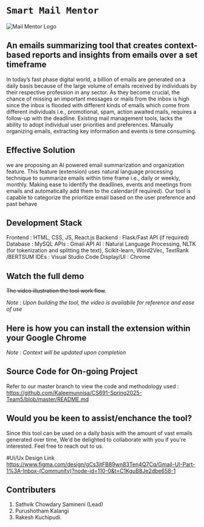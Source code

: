 # ` Smart Mail Mentor `

![Mail Mentor Logo](https://github.com/user-attachments/assets/497ad4c7-78f0-4ed4-ae8a-686cd4b02c2c)


## An emails summarizing tool that creates context-based reports and insights from emails over a set timeframe

In today’s fast phase digital world, a billion of emails are generated on a daily basis because of the large volume of emails received by individuals by their respective profession in any sector. As they become crucial, the chance of missing an important messages or mails from the inbox is high since the inbox is flooded with different kinds of emails which come from different individuals i.e., promotional, spam, action awaited mails, requires a follow-up with the deadline.
Existing mail management tools, lacks the ability to adopt individual user priorities and preferences. Manually organizing emails, extracting key information and events is time consuming.

## Effective Solution

we are proposing an AI powered email summarization and organization feature. This feature (extension) uses natural language processing technique to summarize emails within time frame i.e., daily or weekly, monthly. Making ease to identify the deadlines, events and meetings from emails and automatically add them to the calendar(if required).
Our tool is capable to categorize the prioritize email based on the user preference and past behave

## Development Stack

Frontend       : HTML, CSS, JS, React.js
Backend        : Flask/Fast
API (if required)
Database       : MySQL
APIs           : Gmail API
AI             : Natural Language Processing, NLTK (for tokenization and splitting the text), Scikit-learn, Word2Vec, TextRank /BERTSUM
IDEs           : Visual Studio Code
Display/UI     : Chrome

## Watch the full demo

~~The video illustration the tool work flow~~.

_Note : Upon building the tool, the video is availabile for reference and ease of use_

## Here is how you can install the extension within your Google Chrome

_Note : Context will be updated upon completion_

## Source Code for On-going Project 

Refer to our master branch to view the code and methodology used : https://github.com/Kaleemunnisa/CS691-Spring2025-Team5/blob/master/README.md

## Would you be keen to assist/enchance the tool? 

Since this tool can be used on a daily basis with the amount of vast emails generated over time, We'd be delighted to collaborate with you if you're interested. Feel free to reach out to us.
 
#Ui/Ux Design Link
https://www.figma.com/design/gCs3jtFB89wn83Ten4Q7Cq/Gmail-UI-Part-1%3A-Inbox-(Community)?node-id=110-0&t=C1KguB8Je2dbe658-1
## Contributers

1. Sathvik Chowdary Samineni (Lead)
3. Purushotham Kalangi
4. Rakesh Kuchipudi.







